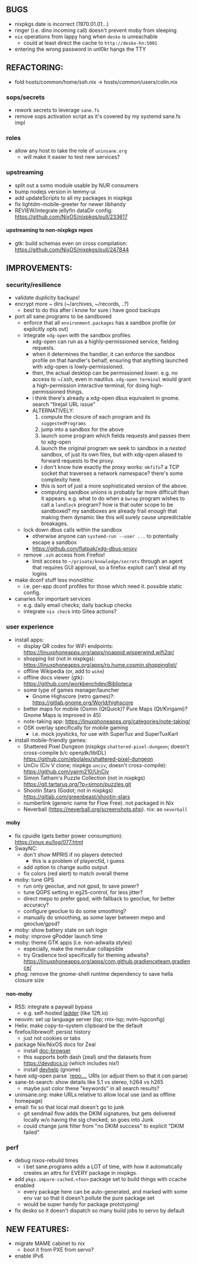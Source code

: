 ## BUGS
- nixpkgs date is incorrect (1970.01.01...)
- ringer (i.e. dino incoming call) doesn't prevent moby from sleeping
- `nix` operations from lappy hang when `desko` is unreachable
  - could at least direct the cache to `http://desko-hn:5001`
- entering the wrong password in unl0kr hangs the TTY

## REFACTORING:

- fold hosts/common/home/ssh.nix -> hosts/common/users/colin.nix

### sops/secrets
- rework secrets to leverage `sane.fs`
- remove sops activation script as it's covered by my systemd sane.fs impl

### roles
- allow any host to take the role of `uninsane.org`
  - will make it easier to test new services?

### upstreaming
- split out a sxmo module usable by NUR consumers
- bump nodejs version in lemmy-ui
- add updateScripts to all my packages in nixpkgs
- fix lightdm-mobile-greeter for newer libhandy
- REVIEW/integrate jellyfin dataDir config: <https://github.com/NixOS/nixpkgs/pull/233617>

#### upstreaming to non-nixpkgs repos
- gtk: build schemas even on cross compilation: <https://github.com/NixOS/nixpkgs/pull/247844>


## IMPROVEMENTS:
### security/resilience
- validate duplicity backups!
- encrypt more ~ dirs (~/archives, ~/records, ..?)
  - best to do this after i know for sure i have good backups
- port all sane.programs to be sandboxed
  - enforce that all `environment.packages` has a sandbox profile (or explicitly opts out)
  - integrate `xdg-open` with the sandbox profiles
    - xdg-open can run as a highly-permissioned service, fielding requests.
    - when it determines the handler, it can enforce the sandbox profile on that handler's behalf,
      ensuring that anything launched with xdg-open is lowly-permissioned.
    - then, the actual desktop can be permissioned *lower*. e.g. no access to ~/.ssh, even in nautilus.
      `xdg-open terminal` would grant a high-permission interactive terminal, for doing high-permissioned things.
    - i think there's already a xdg-open dbus equivalent in gnome. search "firejail URL issue"
    - ALTERNATIVELY:
      1. compute the closure of each program and its `suggestedPrograms`
      2. jump into a sandbox for the above
      3. launch some program which fields requests and passes them to xdg-open
      4. launch the original program we seek to sandbox in a _nested_ sandbox, of just its own files, but with xdg-open aliased to forward requests to the proxy.
      - i don't know how exactly the proxy works: `mkfifo`? a TCP socket that traverses a network namespace? there's some complexity here.
      - this is sort of just a more sophisticated version of the above.
      - computing sandbox unions is probably far more difficult than it appears. e.g. what to do when a `bwrap` program wishes to call a `landlock` program? how is that outer scope to be sandboxed? my sandboxes are already frail enough that making them dynamic like this will surely cause unpredictable breakages.
  - lock down dbus calls within the sandbox
    - otherwise anyone can `systemd-run --user ...` to potentially escape a sandbox
    - <https://github.com/flatpak/xdg-dbus-proxy>
  - remove `.ssh` access from Firefox!
    - limit access to `~/private/knowledge/secrets` through an agent that requires GUI approval, so a firefox exploit can't steal all my logins
- make dconf stuff less monolithic
  - i.e. per-app dconf profiles for those which need it. possible static config.
- canaries for important services
  - e.g. daily email checks; daily backup checks
  - integrate `nix check` into Gitea actions?

### user experience
- install apps:
  - display QR codes for WiFi endpoints: <https://linuxphoneapps.org/apps/noappid.wisperwind.wifi2qr/>
  - shopping list (not in nixpkgs): <https://linuxphoneapps.org/apps/ro.hume.cosmin.shoppinglist/>
  - offline Wikipedia (or, add to `wike`)
  - offline docs viewer (gtk): <https://github.com/workbenchdev/Biblioteca>
  - some type of games manager/launcher
    - Gnome Highscore (retro games)?: <https://gitlab.gnome.org/World/highscore>
  - better maps for mobile (Osmin (QtQuick)? Pure Maps (Qt/Kirigami)? Gnome Maps is improved in 45)
  - note-taking app: <https://linuxphoneapps.org/categories/note-taking/>
  - OSK overlay specifically for mobile gaming
    - i.e. mock joysticks, for use with SuperTux and SuperTuxKart
- install mobile-friendly games:
  - Shattered Pixel Dungeon (nixpkgs `shattered-pixel-dungeon`; doesn't cross-compile b/c openjdk/libIDL) <https://github.com/ebolalex/shattered-pixel-dungeon>
  - UnCiv (Civ V clone; nixpkgs `unciv`; doesn't cross-compile):  <https://github.com/yairm210/UnCiv>
  - Simon Tatham's Puzzle Collection (not in nixpkgs) <https://git.tartarus.org/?p=simon/puzzles.git>
  - Shootin Stars  (Godot; not in nixpkgs) <https://gitlab.com/greenbeast/shootin-stars>
  - numberlink (generic name for Flow Free). not packaged in Nix
  - Neverball (https://neverball.org/screenshots.php). nix: as `neverball`

#### moby
- fix cpuidle (gets better power consumption): <https://xnux.eu/log/077.html>
- SwayNC:
  - don't show MPRIS if no players detected
    - this is a problem of playerctld, i guess
  - add option to change audio output
  - fix colors (red alert) to match overall theme
- moby: tune GPS
  - run only geoclue, and not gpsd, to save power?
  - tune QGPS setting in eg25-control, for less jitter?
  - direct mepo to prefer gpsd, with fallback to geoclue, for better accuracy?
  - configure geoclue to do some smoothing?
  - manually do smoothing, as some layer between mepo and geoclue/gpsd?
- moby: show battery state on ssh login
- moby: improve gPodder launch time
- moby: theme GTK apps (i.e. non-adwaita styles)
  - especially, make the menubar collapsible
  - try Gradience tool specifically for theming adwaita? <https://linuxphoneapps.org/apps/com.github.gradienceteam.gradience/>
- phog: remove the gnome-shell runtime dependency to save hella closure size

#### non-moby
- RSS: integrate a paywall bypass
  - e.g. self-hosted [ladder](https://github.com/everywall/ladder) (like 12ft.io)
- neovim: set up language server (lsp; rnix-lsp; nvim-lspconfig)
- Helix: make copy-to-system clipboard be the default
- firefox/librewolf: persist history
  - just not cookies or tabs
- package Nix/NixOS docs for Zeal
  - install [doc-browser](https://github.com/qwfy/doc-browser)
  - this supports both dash (zeal) *and* the datasets from <https://devdocs.io> (which includes nix!)
  - install [devhelp](https://wiki.gnome.org/Apps/Devhelp)  (gnome)
- have xdg-open parse `<repo:...> URIs (or adjust them so that it _can_ parse)
- sane-bt-search: show details like 5.1 vs stereo, h264 vs h265
  - maybe just color these "keywords" in all search results?
- uninsane.org: make URLs relative to allow local use (and as offline homepage)
- email: fix so that local mail doesn't go to junk
  - git sendmail flow adds the DKIM signatures, but gets delivered locally w/o having the sig checked, so goes into Junk
  - could change junk filter from "no DKIM success" to explicit "DKIM failed"

### perf
- debug nixos-rebuild times
  - i bet sane.programs adds a LOT of time, with how it automatically creates an attrs for EVERY package in nixpkgs.
- add `pkgs.impure-cached.<foo>` package set to build things with ccache enabled
  - every package here can be auto-generated, and marked with some env var so that it doesn't pollute the pure package set
  - would be super handy for package prototyping!
- fix desko so it doesn't dispatch so many build jobs to servo by default

## NEW FEATURES:
- migrate MAME cabinet to nix
  - boot it from PXE from servo?
- enable IPv6
